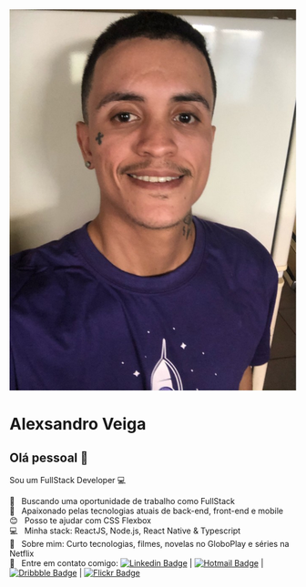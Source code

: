 <img width="auto" src="./.github/profile.png">

# Alexsandro Veiga

## Olá pessoal 👋
Sou um FullStack Developer :computer:

 :rocket:  &nbsp; Buscando uma oportunidade de trabalho como FullStack
 <br/> :purple_heart: &nbsp; Apaixonado pelas tecnologias atuais de back-end, front-end e mobile
 <br/> :blush: &nbsp; Posso te ajudar com CSS Flexbox
 <br/> :computer: &nbsp; Minha stack: ReactJS, Node.js, React Native & Typescript
 <br/> 💬  &nbsp; Sobre mim: Curto tecnologias, filmes, novelas no GloboPlay e séries na Netflix
 <br/> :email: &nbsp; Entre em contato comigo: [![Linkedin Badge](https://img.shields.io/badge/-AlexsandroVeiga-blue?style=flat-square&logo=Linkedin&logoColor=white&link=https://www.linkedin.com/in/alexsandroveiga/)](https://www.linkedin.com/in/alexsandroveiga/) 
 |
[![Hotmail Badge](https://img.shields.io/badge/-Outlook-0072C6?style=flat-square&logo=microsoft-outlook&logoColor=white&link=mailto:sandro.alex_@hotmail.com)](mailto:sandro.alex_@hotmail.com)
|
[![Dribbble Badge](https://img.shields.io/badge/-Dribble-ea4c89?style=flat-square&logo=dribbble&logoColor=white&link=https://dribbble.com/alexsandroveiga)](https://dribbble.com/alexsandroveiga)
|
[![Flickr Badge](https://img.shields.io/badge/-Flickr-0063DC?style=flat-square&logo=flickr&logoColor=white&link=https://www.flickr.com/photos/alexsandroveiga)](https://www.flickr.com/photos/alexsandroveiga)
